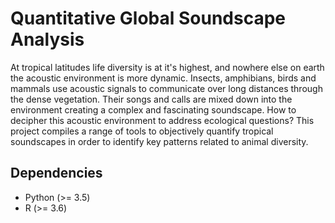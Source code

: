 # Quantitative Global Soundscape Analysis
At tropical latitudes life diversity is at it's highest, and nowhere else on earth the acoustic environment is more dynamic. Insects, amphibians, birds and mammals use acoustic signals to communicate over long distances through the dense vegetation. Their songs and calls are mixed down into the environment creating a complex and fascinating soundscape. How to decipher this acoustic environment to address ecological questions? This project compiles a range of tools to objectively quantify tropical soundscapes in order to identify key patterns related to animal diversity.

## Dependencies

- Python (>= 3.5)
- R (>= 3.6)
